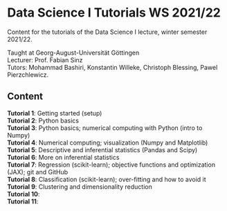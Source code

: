 # Data Science I Tutorials WS 2021/22

Content for the tutorials of the Data Science I lecture, winter semester 2021/22.

Taught at Georg-August-Universität Göttingen<br>
Lecturer: Prof. Fabian Sinz<br>
Tutors: Mohammad Bashiri, Konstantin Willeke, Christoph Blessing, Pawel Pierzchlewicz.

## Content

**Tutorial 1**: Getting started (setup) <br>
**Tutorial 2**: Python basics <br>
**Tutorial 3**: Python basics; numerical computing with Python (intro to Numpy) <br>
**Tutorial 4**: Numerical computing; visualization (Numpy and Matplotlib) <br>
**Tutorial 5**: Descriptive and inferential statistics (Pandas and Scipy) <br>
**Tutorial 6**: More on inferential statistics <br>
**Tutorial 7**: Regression (scikit-learn); objective functions and optimization (JAX); git and GitHub <br>
**Tutorial 8**: Classification (scikit-learn); over-fitting and how to avoid it <br>
**Tutorial 9**: Clustering and dimensionality reduction <br>
**Tutorial 10**: <br>
**Tutorial 11**: <br>
